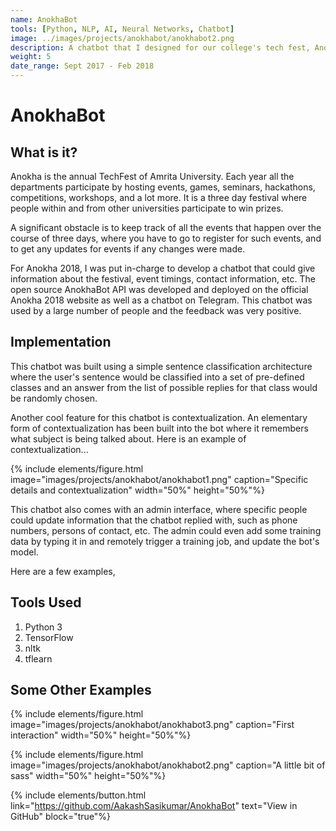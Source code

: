 ```yaml
---
name: AnokhaBot
tools: [Python, NLP, AI, Neural Networks, Chatbot]
image: ../images/projects/anokhabot/anokhabot2.png
description: A chatbot that I designed for our college's tech fest, Anokha 2018
weight: 5
date_range: Sept 2017 - Feb 2018
---
```


# AnokhaBot

## What is it?

Anokha is the annual TechFest of Amrita University. Each year all the departments participate by hosting events, games, seminars, hackathons, competitions, workshops, and a lot more. It is a three day festival where people within and from other universities participate to win prizes.

A significant obstacle is to keep track of all the events that happen over the course of three days, where you have to go to register for such events, and to get any updates for events if any changes were made.

For Anokha 2018, I was put in-charge to develop a chatbot that could give information about the festival, event timings, contact information, etc. The open source AnokhaBot API was developed and deployed on the official Anokha 2018 website as well as a chatbot on Telegram. This chatbot was used by a large number of people and the feedback was very positive.

## Implementation

This chatbot was built using a simple sentence classification architecture where the user's sentence would be classified into a set of pre-defined classes and an answer from the list of possible replies for that class would be randomly chosen.

Another cool feature for this chatbot is contextualization. An elementary form of contextualization has been built into the bot where it remembers what subject is being talked about. Here is an example of contextualization...

{% include elements/figure.html image="images/projects/anokhabot/anokhabot1.png" caption="Specific details and contextualization" width="50%" height="50%"%}

This chatbot also comes with an admin interface, where specific people could update information that the chatbot replied with, such as phone numbers, persons of contact, etc. The admin could even add some training data by typing it in and remotely trigger a training job, and update the bot's model.

Here are a few examples,

## Tools Used

1. Python 3
2. TensorFlow
3. nltk
4. tflearn

## Some Other Examples

{% include elements/figure.html image="images/projects/anokhabot/anokhabot3.png" caption="First interaction" width="50%" height="50%"%}

{% include elements/figure.html image="images/projects/anokhabot/anokhabot2.png" caption="A little bit of sass" width="50%" height="50%"%}

{% include elements/button.html link="https://github.com/AakashSasikumar/AnokhaBot" text="View in GitHub" block="true"%}
